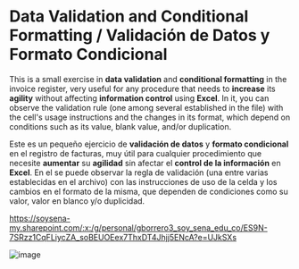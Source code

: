 # Data Validation and Conditional Formatting / Validación de Datos y Formato Condicional

This is a small exercise in **data validation** and **conditional formatting** in the invoice register, very useful for any procedure that needs to **increase** its **agility** without affecting **information control** using **Excel**. In it, you can observe the validation rule (one among several established in the file) with the cell's usage instructions and the changes in its format, which depend on conditions such as its value, blank value, and/or duplication.

Este es un pequeño ejercicio de **validación de datos** y **formato condicional** en el registro de facturas, muy útil para cualquier procedimiento que necesite **aumentar** su **agilidad** sin afectar el **control de la información** en **Excel**. En el se puede observar la regla de validación (una entre varias establecidas en el archivo) con las instrucciones de uso de la celda y los cambios en el formato de la misma, que dependen de condiciones como su valor, valor en blanco y/o duplicidad.

https://soysena-my.sharepoint.com/:x:/g/personal/gborrero3_soy_sena_edu_co/ES9N-7SRzz1CqFLiycZA_soBEUOEex7ThxDT4Jhjj5ENcA?e=UJkSXs

![image](https://github.com/user-attachments/assets/3290b32a-2bca-4983-a13e-5ed72cbd63ff)
